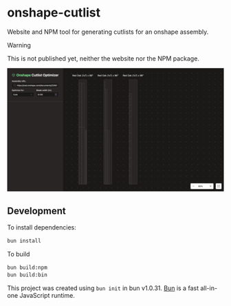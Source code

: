 # onshape-cutlist

Website and NPM tool for generating cutlists for an onshape assembly.

> [!WARNING]
> This is not published yet, neither the website nor the NPM package.

![Screenshot](./.github/assets/demo.png)

## Development

To install dependencies:

```bash
bun install
```

To build

```bash
bun build:npm
bun build:bin
```

This project was created using `bun init` in bun v1.0.31. [Bun](https://bun.sh) is a fast all-in-one JavaScript runtime.
